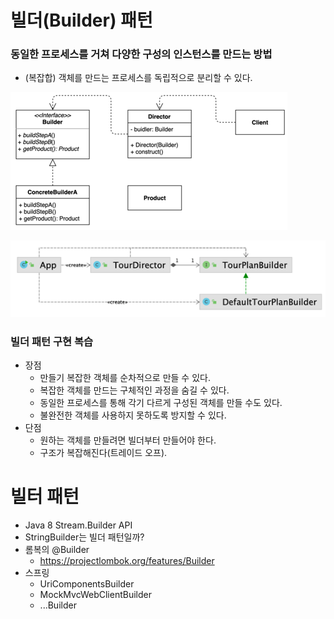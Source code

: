# 빌더(Builder) 패턴
### 동일한 프로세스를 거쳐 다양한 구성의 인스턴스를 만드는 방법
- (복잡합) 객체를 만드는 프로세스를 독립적으로 분리할 수 있다.

![img.png](builder1.png)

![img.png](builder2.png)

### 빌더 패턴 구현 복습
- 장점
  - 만들기 복잡한 객체를 순차적으로 만들 수 있다.
  - 복잡한 객체를 만드는 구체적인 과정을 숨길 수 있다.
  - 동일한 프로세스를 통해 각기 다르게 구성된 객체를 만들 수도 있다.
  - 불완전한 객체를 사용하지 못하도록 방지할 수 있다.
- 단점
  - 원하는 객체를 만들려면 빌더부터 만들어야 한다.
  - 구조가 복잡해진다(트레이드 오프).

# 빌터 패턴
- Java 8 Stream.Builder API
- StringBuilder는 빌더 패턴일까?
- 롬복의 @Builder
  - https://projectlombok.org/features/Builder
- 스프링
  - UriComponentsBuilder
  - MockMvcWebClientBuilder
  - ...Builder
